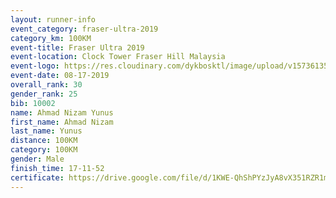 ```yaml
---
layout: runner-info 
event_category: fraser-ultra-2019 
category_km: 100KM 
event-title: Fraser Ultra 2019 
event-location: Clock Tower Fraser Hill Malaysia 
event-logo: https://res.cloudinary.com/dykbosktl/image/upload/v1573613535/Logo/logo_mfst7w.jpg
event-date: 08-17-2019 
overall_rank: 30
gender_rank: 25
bib: 10002
name: Ahmad Nizam Yunus
first_name: Ahmad Nizam
last_name: Yunus
distance: 100KM
category: 100KM
gender: Male
finish_time: 17-11-52
certificate: https://drive.google.com/file/d/1KWE-QhShPYzJyA8vX351RZR1mBjjMckr/view?usp=sharing
---
```

